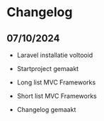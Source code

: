 # Changelog

## 07/10/2024

- Laravel installatie voltooid

- Startproject gemaakt

- Long list MVC Frameworks

- Short list MVC Frameworks

- Changelog gemaakt

